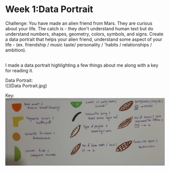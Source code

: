 # Week 1:Data Portrait

Challenge: You have made an alien friend from Mars. They are curious about your life. The catch is - they don't understand human text but do understand numbers, shapes, geometry, colors, symbols, and signs. Create a data portrait that helps your alien friend, understand some aspect of your life - (ex. friendship / music taste/ personality / 'habits / relationships / ambition).

<br />
I made a data portrait highlighting a few things about me along with a key for reading it.

Data Portrait: <br />
![](Data Portrait.jpg)

Key: <br />
![](Key.jpg)

